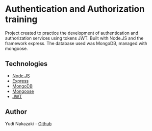 # Authentication and Authorization training

Project created to practice the development of authentication and authorization services using tokens JWT. Built with Node.JS and the framework express. The database used was MongoDB, managed with mongoose.
## Technologies

- [Node.JS](https://nodejs.org/en/about/)
- [Express](http://expressjs.com/)
- [MongoDB](https://www.mongodb.com/)
- [Mongoose](https://mongoosejs.com/docs/guide.html)
- [JWT](https://jwt.io/)

## Author

Yudi Nakazaki - [Github](https://github.com/yudinakazaki)